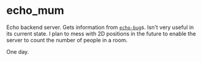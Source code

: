 # echo_mum

Echo backend server. Gets information from [`echo-bug`](https://github.com/a2br/echo-bug)s. 
Isn't very useful in its current state. I plan to mess with 2D positions in the future to enable the server to count the number of people in a room.

One day.
